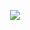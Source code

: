 <p align="center">
  <img src="https://readme-typing-svg.herokuapp.com/?lines=Welcome+To+VJ+Filter+Bot!&center=true&size=24&color=00F7FF&width=450">
</p>
